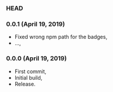 ### HEAD

### 0.0.1 (April 19, 2019)

  * Fixed wrong npm path for the badges,
  * ...,


### 0.0.0 (April 19, 2019)

  * First commit,
  * Initial build,
  * Release.
